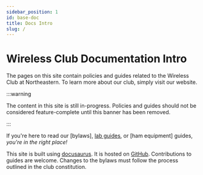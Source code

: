 ```yaml
---
sidebar_position: 1
id: base-doc
title: Docs Intro
slug: /
---
```


# Wireless Club Documentation Intro

The pages on this site contain policies and guides related to the Wireless Club
at Northeastern. To learn more about our club, simply visit our website.

:::warning

The content in this site is still in-progress. Policies and guides should not
be considered feature-complete until this banner has been removed.

:::

If you're here to read our [bylaws], [lab guides](./lab), or [ham equipment]
guides, *you're in the right place!*

This site is built using [docusaurus](https://docusaurus.io/). It is hosted on
[GitHub](https://github.com/jlefkoff/wireless-clubdocs). Contributions to
guides are welcome. Changes to the bylaws must follow the process outlined in
the club constitution.

